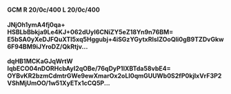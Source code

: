 #### GCM R 20/0c/400 L 20/0c/400
**JNjOh1ymA4fj0qa+**<br/>**HSBLbBbkja9Le4KJ+062dUyI6CNiZY5eZ18Yn9n76BM=**<br/>**E5bSA0yXeDJFQuXTl5xq5Hggubj+4iSGzYGytxRlsIZOoQli0gB9TZDvGkw6F94BM9iJYroDZ/QkRtjv...**<br/><br/>
**dqHB1MCKaGJqWrtW**<br/>**IqbECO04nDORHcbAyI2qOBe/76qDyP1lXBTda58vbE4=**<br/>**OYBvKR2bzmCdmtrGWe9ewXmarOx2oLI0qmGUUWb0S2fP0kjlxVrF3P2VShMjUmOO/1w51XyETx1cCQ5P...**